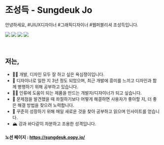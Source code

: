 # 조성득 - Sungdeuk Jo
안녕하세요, #UIUX디자이너 #그래픽디자이너 #웹퍼블리셔 조성득입니다.

<img src="https://img.shields.io/badge/HTML5-E34F26?style=for-the-badge&logo=HTML5&logoColor=white"> <img src="https://img.shields.io/badge/CSS3-1572B6?style=for-the-badge&logo=CSS3&logoColor=white"> <img src="https://img.shields.io/badge/JavaScript-F7DF1E?style=for-the-badge&logo=JavaScript&logoColor=black"> <a href ="https://www.linkedin.com/in/sungdeuk-jo-8ab287234/"><img src="https://img.shields.io/badge/LinkedIn-0A66C2?style=for-the-badge&logo=LinkedIn&logoColor=white"></a>

<br>

## 저는,
- 💁‍♂️ 개발, 디자인 모두 잘 하고 싶은 욕심쟁이입니다.
- 🏫 디자이너로 일한 지 3년 정도 되었으며, 최근 개발에 흥미를 느끼고 디자인과 함께 병행하기 위해 공부하고 있습니다.
- 👨‍💻 인류에 도움이 되는 제품을 만드는 개발자/디자이너가 되고 싶습니다.
- 🤔 문제점을 발견했을 때 좌절하기보다 어떻게 해결하면 사용자가 좋아할 지, 더 좋은 해결 방법을 찾으려 노력합니다.
- 📄 꾸준히 성장하기 위해 매일 새로운 것을 찾아 공부하고 읽으며 인사이트를 얻습니다.
- 🏔️ 강과 바다같이 차분하고 조용한 성격입니다.

#### 노션 페이지 : <a href="https://sungdeuk.oopy.io/">https://sungdeuk.oopy.io/</a>

